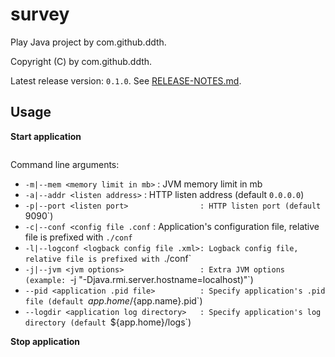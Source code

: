 # survey

Play Java project by com.github.ddth.

Copyright (C) by com.github.ddth.

Latest release version: `0.1.0`. See [RELEASE-NOTES.md](RELEASE-NOTES.md).

## Usage

**Start application**

```$ ./conf/server-prod.sh start
```

Command line arguments:

- `-m|--mem <memory limit in mb>`         : JVM memory limit in mb
- `-a|--addr <listen address>`            : HTTP listen address (default `0.0.0.0`)
- `-p|--port <listen port>                : HTTP listen port (default `9090`)
- `-c|--conf <config file .conf`          : Application's configuration file, relative file is prefixed with `./conf`
- `-l|--logconf <logback config file .xml>: Logback config file, relative file is prefixed with `./conf`
- `-j|--jvm <jvm options>                 : Extra JVM options (example: `-j "-Djava.rmi.server.hostname=localhost)"`)
- `--pid <application .pid file>          : Specify application's .pid file (default `${app.home}/${app.name}.pid`)
- `--logdir <application log directory>   : Specify application's log directory (default `${app.home}/logs`)

**Stop application**

```$ ./conf/server-prod.sh stop
```
